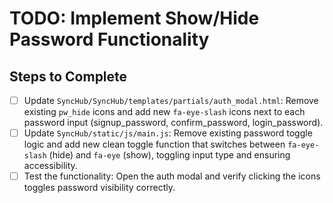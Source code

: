 # TODO: Implement Show/Hide Password Functionality

## Steps to Complete

- [ ] Update `SyncHub/SyncHub/templates/partials/auth_modal.html`: Remove existing `pw_hide` icons and add new `fa-eye-slash` icons next to each password input (signup_password, confirm_password, login_password).
- [ ] Update `SyncHub/static/js/main.js`: Remove existing password toggle logic and add new clean toggle function that switches between `fa-eye-slash` (hide) and `fa-eye` (show), toggling input type and ensuring accessibility.
- [ ] Test the functionality: Open the auth modal and verify clicking the icons toggles password visibility correctly.
